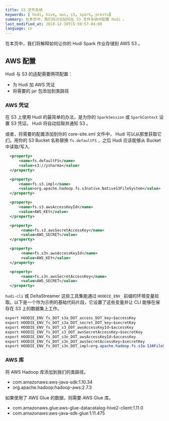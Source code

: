 ```yaml
---
title: S3 文件系统
keywords: [ hudi, hive, aws, s3, spark, presto]
summary: 在本页中，我们将讨论如何在 S3 文件系统中配置 Hudi 。
last_modified_at: 2019-12-30T15:59:57-04:00
language: cn
---
```

在本页中，我们将解释如何让你的 Hudi Spark 作业存储到 AWS S3 。

## AWS 配置


Hudi 与 S3 的适配需要两项配置：

- 为 Hudi 加 AWS 凭证
- 将需要的 jar 包添加到类路径

### AWS 凭证

在 S3 上使用 Hudi 的最简单的办法，是为你的 `SparkSession` 或 `SparkContext` 设置 S3 凭证。 Hudi 将自动拾取并通知 S3 。

或者，将需要的配置添加到你的 core-site.xml 文件中， Hudi 可以从那里获取它们。用你的 S3 Bucket 名称替换 `fs.defaultFS` ，之后 Hudi 应该能够从 Bucket 中读取/写入.

```xml
  <property>
      <name>fs.defaultFS</name>
      <value>s3://ysharma</value>
  </property>

  <property>
      <name>fs.s3.impl</name>
      <value>org.apache.hadoop.fs.s3native.NativeS3FileSystem</value>
  </property>

  <property>
      <name>fs.s3.awsAccessKeyId</name>
      <value>AWS_KEY</value>
  </property>

  <property>
       <name>fs.s3.awsSecretAccessKey</name>
       <value>AWS_SECRET</value>
  </property>

  <property>
       <name>fs.s3n.awsAccessKeyId</name>
       <value>AWS_KEY</value>
  </property>

  <property>
       <name>fs.s3n.awsSecretAccessKey</name>
       <value>AWS_SECRET</value>
  </property>
```


`hudi-cli` 或 DeltaStreamer 这些工具集能通过 `HOODIE_ENV_` 前缀的环境变量拾取。以下是一个作为示例的基础代码片段，它设置了这些变量并让 CLI 能够在保存在 S3 上的数据集上工作。

```java
export HOODIE_ENV_fs_DOT_s3a_DOT_access_DOT_key=$accessKey
export HOODIE_ENV_fs_DOT_s3a_DOT_secret_DOT_key=$secretKey
export HOODIE_ENV_fs_DOT_s3_DOT_awsAccessKeyId=$accessKey
export HOODIE_ENV_fs_DOT_s3_DOT_awsSecretAccessKey=$secretKey
export HOODIE_ENV_fs_DOT_s3n_DOT_awsAccessKeyId=$accessKey
export HOODIE_ENV_fs_DOT_s3n_DOT_awsSecretAccessKey=$secretKey
export HOODIE_ENV_fs_DOT_s3n_DOT_impl=org.apache.hadoop.fs.s3a.S3AFileSystem
```



### AWS 库

将 AWS Hadoop 库添加到我们的类路径。

 - com.amazonaws:aws-java-sdk:1.10.34
 - org.apache.hadoop:hadoop-aws:2.7.3

如果使用了 AWS Glue 的数据，则需要 AWS Glue 库。

 - com.amazonaws.glue:aws-glue-datacatalog-hive2-client:1.11.0
 - com.amazonaws:aws-java-sdk-glue:1.11.475